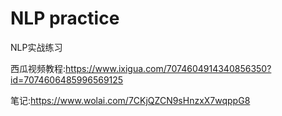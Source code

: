 # NLP practice
 NLP实战练习
 
 西瓜视频教程:https://www.ixigua.com/7074604914340856350?id=7074606485996569125
 
 笔记:https://www.wolai.com/7CKjQZCN9sHnzxX7wqppG8
